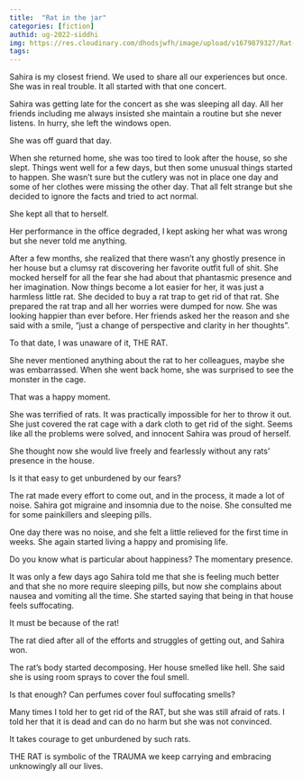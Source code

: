 ```yaml
---
title:  "Rat in the jar"
categories: [fiction]
authid: ug-2022-siddhi
img: https://res.cloudinary.com/dhodsjwfh/image/upload/v1679879327/Rat-in-jar_zze9le.png
tags:
---
```


Sahira is my closest friend. We used to share all our experiences but once. She was in real trouble. It all started with that one concert.

Sahira was getting late for the concert as she was sleeping all day. All her friends including me always insisted she maintain a routine but she never listens. In hurry, she left the windows open.

She was off guard that day.

When she returned home, she was too tired to look after the house, so she slept. Things went well for a few days, but then some unusual things started to happen. She wasn’t sure but the cutlery was not in place one day and some of her clothes were missing the other day. That all felt strange but she decided to ignore the facts and tried to act normal.

She kept all that to herself.

Her performance in the office degraded, I kept asking her what was wrong but she never told me anything.

After a few months, she realized that there wasn’t any ghostly presence in her house but a clumsy rat discovering her favorite outfit full of shit. She mocked herself for all the fear she had about that phantasmic presence and her imagination. Now things become a lot easier for her, it was just a harmless little rat. She decided to buy a rat trap to get rid of that rat. She prepared the rat trap and all her worries were dumped for now. She was looking happier than ever before. Her friends asked her the reason and she said with a smile, “just a change of perspective and clarity in her thoughts”.

To that date, I was unaware of it, THE RAT.

She never mentioned anything about the rat to her colleagues, maybe she was embarrassed. When she went back home, she was surprised to see the monster in the cage.

That was a happy moment.

She was terrified of rats. It was practically impossible for her to throw it out. She just covered the rat cage with a dark cloth to get rid of the sight. Seems like all the problems were solved, and innocent Sahira was proud of herself.

She thought now she would live freely and fearlessly without any rats’ presence in the house.

Is it that easy to get unburdened by our fears?

The rat made every effort to come out, and in the process, it made a lot of noise. Sahira got migraine and insomnia due to the noise. She consulted me for some painkillers and sleeping pills.

One day there was no noise, and she felt a little relieved for the first time in weeks. She again started living a happy and promising life.

Do you know what is particular about happiness? The momentary presence.

It was only a few days ago Sahira told me that she is feeling much better and that she no more require sleeping pills, but now she complains about nausea and vomiting all the time. She started saying that being in that house feels suffocating.

It must be because of the rat!

The rat died after all of the efforts and struggles of getting out, and Sahira won.

The rat’s body started decomposing. Her house smelled like hell. She said she is using room sprays to cover the foul smell.

Is that enough? Can perfumes cover foul suffocating smells?

Many times I told her to get rid of the RAT, but she was still afraid of rats. I told her that it is dead and can do no harm but she was not convinced.

It takes courage to get unburdened by such rats.

THE RAT is symbolic of the TRAUMA we keep carrying and embracing unknowingly all our lives.
